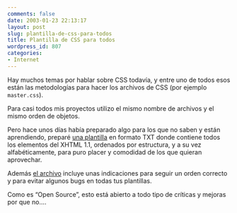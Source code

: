 ```yaml
---
comments: false
date: 2003-01-23 22:13:17
layout: post
slug: plantilla-de-css-para-todos
title: Plantilla de CSS para todos
wordpress_id: 807
categories:
- Internet
---
```


Hay muchos temas por hablar sobre CSS todavía, y entre uno de todos esos están las metodologías para hacer los archivos de CSS (por ejemplo `master.css`). 





Para casi todos mis proyectos utilizo el mismo nombre de archivos y el mismo orden de objetos.





Pero hace unos días había preparado algo para los que no saben y están aprendiendo, preparé [una plantilla](http://www.minid.net/utilidades/css/) en formato TXT donde contiene todos los elementos del XHTML 1.1, ordenados por estructura, y a su vez alfabéticamente, para puro placer y comodidad de los que quieran aprovechar.





Además [el archivo](http://www.minid.net/utilidades/css/) incluye unas indicaciones para seguir un orden correcto y para evitar algunos bugs en todas tus plantillas.





Como es “Open Source”, esto está abierto a todo tipo de críticas y mejoras por que no….




 
